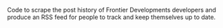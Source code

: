 Code to scrape the post history of Frontier Developments developers and
produce an RSS feed for people to track and keep themselves up to date.
